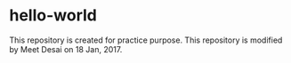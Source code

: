 # hello-world
This repository is created for practice purpose.
This repository is modified by Meet Desai on 18 Jan, 2017.

